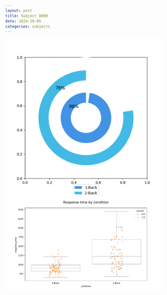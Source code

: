 ```yaml
---
layout: post
title: Subject 8000
date: 2024-10-05
categories: subjects
---
```


![](data/8000/run-4/8000_accuracy_by_condition.png)
![](data/8000/run-4/8000_response_time_by_condition.png)

